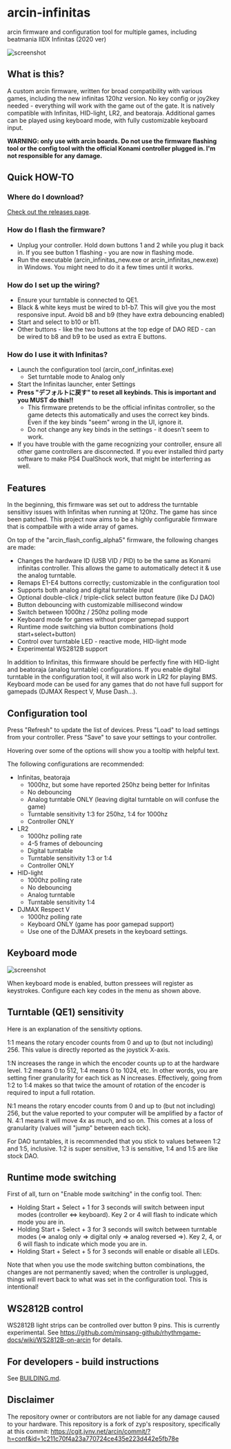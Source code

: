 # arcin-infinitas
arcin firmware and configuration tool for multiple games, including beatmania IIDX Infinitas (2020 ver)

![screenshot](https://raw.githubusercontent.com/minsang-github/arcin-infinitas-conf/0be7d24834c0a9d0349025933687d4509e678387/res/screenshot.png)

## What is this?
A custom arcin firmware, written for broad compatibility with various games, including the new infinitas 120hz version. No key config or joy2key needed - everything will work with the game out of the gate. It is natively compatible with Infinitas, HID-light, LR2, and beatoraja. Additional games can be played using keyboard mode, with fully customizable keyboard input.

**WARNING: only use with arcin boards. Do not use the firmware flashing tool or the config tool with the official Konami controller plugged in. I'm not responsible for any damage.**

## Quick HOW-TO

### Where do I download?

[Check out the releases page](https://github.com/minsang-github/arcin-infinitas/releases).

### How do I flash the firmware?
* Unplug your controller. Hold down buttons 1 and 2 while you plug it back in. If you see button 1 flashing - you are now in flashing mode.
* Run the executable (arcin_infinitas_new.exe or arcin_infinitas_new.exe) in Windows. You might need to do it a few times until it works.

### How do I set up the wiring?
* Ensure your turntable is connected to QE1.
* Black & white keys must be wired to b1-b7. This will give you the most responsive input. Avoid b8 and b9 (they have extra debouncing enabled)
* Start and select to b10 or b11.
* Other buttons - like the two buttons at the top edge of DAO RED - can be wired to b8 and b9 to be used as extra E buttons.

### How do I use it with Infinitas?
* Launch the configuration tool (arcin_conf_infinitas.exe)
    * Set turntable mode to Analog only
* Start the Infinitas launcher, enter Settings
* **Press "デフォルトに戻す" to reset all keybinds. This is important and you MUST do this!!**
    * This firmware pretends to be the official infinitas controller, so the game detects this automatically and uses the correct key binds. Even if the key binds "seem" wrong in the UI, ignore it.
    * Do not change any key binds in the settings - it doesn't seem to work.
* If you have trouble with the game recognizing your controller, ensure all other game controllers are disconnected. If you ever installed third party software to make PS4 DualShock work, that might be interferring as well.

## Features

In the beginning, this firmware was set out to address the turntable sensitivy issues with Infinitas when running at 120hz. The game has since been patched. This project now aims to be a highly configurable firmware that is compatbile with a wide array of games.

On top of the "arcin_flash_config_alpha5" firmware, the following changes are made:

* Changes the hardware ID (USB VID / PID) to be the same as Konami infinitas controller. This allows the game to automatically detect it & use the analog turntable.
* Remaps E1-E4 buttons correctly; customizable in the configuration tool
* Supports both analog and digital turntable input
* Optional double-click / triple-click select button feature (like DJ DAO)
* Button debouncing with customizable millisecond window
* Switch between 1000hz / 250hz polling mode
* Keyboard mode for games without proper gamepad support
* Runtime mode switching via button combinations (hold start+select+button)
* Control over turntable LED - reactive mode, HID-light mode
* Experimental WS2812B support

In addition to Infinitas, this firmware should be perfectly fine with HID-light and beatoraja (analog turntable) configurations. If you enable digital turntable in the configuration tool, it will also work in LR2 for playing BMS. Keyboard mode can be used for any games that do not have full support for gamepads (DJMAX Respect V, Muse Dash...).

## Configuration tool

Press "Refresh" to update the list of devices. Press "Load" to load settings from your controller. Press "Save" to save your settings to your controller.

Hovering over some of the options will show you a tooltip with helpful text.

The following configurations are recommended:

* Infinitas, beatoraja    
    * 1000hz, but some have reported 250hz being better for Infinitas
    * No debouncing
    * Analog turntable ONLY (leaving digital turntable on will confuse the game)
    * Turntable sensitivity 1:3 for 250hz, 1:4 for 1000hz
    * Controller ONLY
* LR2
    * 1000hz polling rate
    * 4-5 frames of debouncing
    * Digital turntable
    * Turntable sensitivity 1:3 or 1:4
    * Controller ONLY
* HID-light
    * 1000hz polling rate
    * No debouncing
    * Analog turntable
    * Turntable sensitivity 1:4
* DJMAX Respect V
    * 1000hz polling rate
    * Keyboard ONLY (game has poor gamepad support)
    * Use one of the DJMAX presets in the keyboard settings.

## Keyboard mode

![screenshot](https://raw.githubusercontent.com/minsang-github/arcin-infinitas-conf/master/res/keyboard.png)

When keyboard mode is enabled, button pressees will register as keystrokes. Configure each key codes in the menu as shown above.

## Turntable (QE1) sensitivity
Here is an explanation of the sensitivty options.

1:1 means the rotary encoder counts from 0 and up to (but not including) 256. This value is directly reported as the joystick X-axis.

1:N increases the range in which the encoder counts up to at the hardware level. 1:2 means 0 to 512, 1:4 means 0 to 1024, etc. In other words, you are setting finer granularity for each tick as N increases. Effectively, going from 1:2 to 1:4 makes so that twice the amount of rotation of the encoder is required to input a full rotation.

N:1 means the rotary encoder counts from 0 and up to (but not including) 256, but the value reported to your computer will be amplified by a factor of N. 4:1 means it will move 4x as much, and so on. This comes at a loss of granularity (values will "jump" between each tick).

For DAO turntables, it is recommended that you stick to values between 1:2 and 1:5, inclusive. 1:2 is super sensitive, 1:3 is sensitive, 1:4 and 1:5 are like stock DAO.

## Runtime mode switching

First of all, turn on "Enable mode switching" in the config tool. Then:

* Holding Start + Select + 1 for 3 seconds will switch between input modes (controller <=> keyboard). Key 2 or 4 will flash to indicate which mode you are in. 
* Holding Start + Select + 3 for 3 seconds will switch between turntable modes (=> analog only => digital only => analog reversed =>). Key 2, 4, or 6 will flash to indicate which mode you are in.
* Holding Start + Select + 5 for 3 seconds will enable or disable all LEDs.

Note that when you use the mode switching button combinations, the changes are not permanently saved; when the controller is unplugged, things will revert back to what was set in the configuration tool. This is intentional!

## WS2812B control

WS2812B light strips can be controlled over button 9 pins. This is currently experimental. See https://github.com/minsang-github/rhythmgame-docs/wiki/WS2812B-on-arcin for details.

## For developers - build instructions
See [BUILDING.md](https://github.com/minsang-github/arcin-infinitas/blob/master/BUILDING.md).

## Disclaimer

The repository owner or contributors are not liable for any damage caused to your hardware.
This repository is a fork of zyp's respository, specifically at this commit: https://cgit.jvnv.net/arcin/commit/?h=conf&id=1c211c70f4a23a770724ce435e223d442e5fb78e
